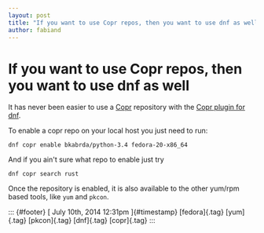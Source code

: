 ```yaml
---
layout: post
title: "If you want to use Copr repos, then you want to use dnf as well"
author: fabiand
---
```



If you want to use Copr repos, then you want to use dnf as well
===============================================================

It has never been easier to use a [Copr](http://copr.fedoraproject.org/)
repository with the [Copr plugin for
dnf](http://dnf.baseurl.org/2014/03/19/copr-plugin/).

To enable a copr repo on your local host you just need to run:

    dnf copr enable bkabrda/python-3.4 fedora-20-x86_64

And if you ain't sure what repo to enable just try

    dnf copr search rust

Once the repository is enabled, it is also available to the other
yum/rpm based tools, like `yum` and `pkcon`.

::: {#footer}
[ July 10th, 2014 12:31pm ]{#timestamp} [fedora]{.tag} [yum]{.tag}
[pkcon]{.tag} [dnf]{.tag} [copr]{.tag}
:::
